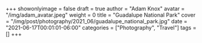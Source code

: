 +++
showonlyimage = false
draft = true
author = "Adam Knox"
avatar = "/img/adam_avatar.jpeg"
weight = 0
title = "Guadalupe National Park"
cover = "/img/post/photography/2021_06/guadalupe_national_park.jpg"
date = "2021-06-17T00:01:01-06:00"
categories = ["Photography", "Travel"]
tags = []
+++
<!--more-->
